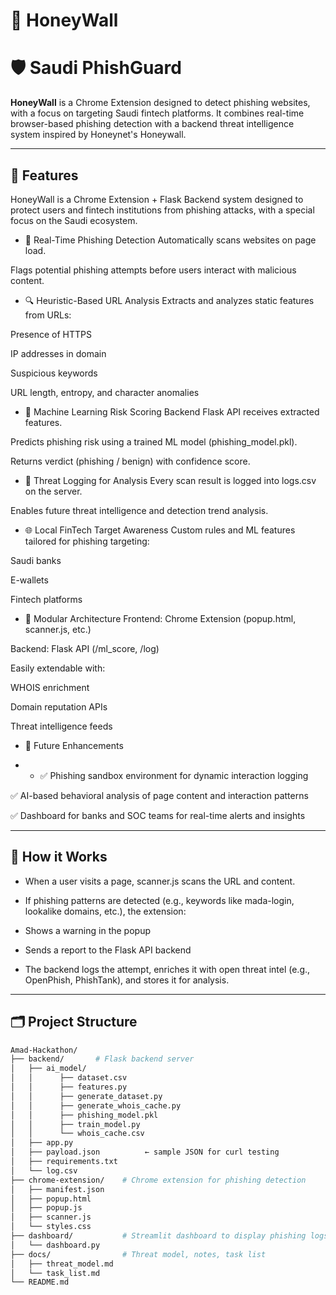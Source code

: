 # 🍯 HoneyWall
# 🛡️ Saudi PhishGuard

**HoneyWall** is a Chrome Extension designed to detect phishing websites, with a focus on targeting Saudi fintech platforms. It combines real-time browser-based phishing detection with a backend threat intelligence system inspired by Honeynet's Honeywall.

---

## 🚀 Features
HoneyWall is a Chrome Extension + Flask Backend system designed to protect users and fintech institutions from phishing attacks, with a special focus on the Saudi ecosystem.

- 🧠 Real-Time Phishing Detection
Automatically scans websites on page load.

Flags potential phishing attempts before users interact with malicious content.

- 🔍 Heuristic-Based URL Analysis
Extracts and analyzes static features from URLs:

Presence of HTTPS

IP addresses in domain

Suspicious keywords

URL length, entropy, and character anomalies

- 🤖 Machine Learning Risk Scoring
Backend Flask API receives extracted features.

Predicts phishing risk using a trained ML model (phishing_model.pkl).

Returns verdict (phishing / benign) with confidence score.

- 📡 Threat Logging for Analysis
Every scan result is logged into logs.csv on the server.

Enables future threat intelligence and detection trend analysis.

- 🌐 Local FinTech Target Awareness
Custom rules and ML features tailored for phishing targeting:

Saudi banks

E-wallets

Fintech platforms

- 🧱 Modular Architecture
Frontend: Chrome Extension (popup.html, scanner.js, etc.)

Backend: Flask API (/ml_score, /log)

Easily extendable with:

WHOIS enrichment

Domain reputation APIs

Threat intelligence feeds

- 🔬 Future Enhancements

- - ✅ Phishing sandbox environment for dynamic interaction logging

✅ AI-based behavioral analysis of page content and interaction patterns

✅ Dashboard for banks and SOC teams for real-time alerts and insights

---
## 🧪 How it Works
- When a user visits a page, scanner.js scans the URL and content.

- If phishing patterns are detected (e.g., keywords like mada-login, lookalike domains, etc.), the extension:

- Shows a warning in the popup

- Sends a report to the Flask API backend

- The backend logs the attempt, enriches it with open threat intel (e.g., OpenPhish, PhishTank), and stores it for analysis.




---
## 🗂️ Project Structure

```bash
Amad-Hackathon/
├── backend/       # Flask backend server 
│   ├── ai_model/
│   │      ├── dataset.csv
│   │      ├── features.py
│   │      ├── generate_dataset.py
│   │      ├── generate_whois_cache.py
│   │      ├── phishing_model.pkl
│   │      ├── train_model.py
│   │      └── whois_cache.csv
│   ├── app.py
│   ├── payload.json          ← sample JSON for curl testing
│   ├── requirements.txt     
│   └── log.csv
├── chrome-extension/    # Chrome extension for phishing detection
│   ├── manifest.json
│   ├── popup.html
│   ├── popup.js
│   ├── scanner.js
│   └── styles.css
├── dashboard/           # Streamlit dashboard to display phishing logs
│   └── dashboard.py
├── docs/                # Threat model, notes, task list
│   ├── threat_model.md
│   └── task_list.md
└── README.md
